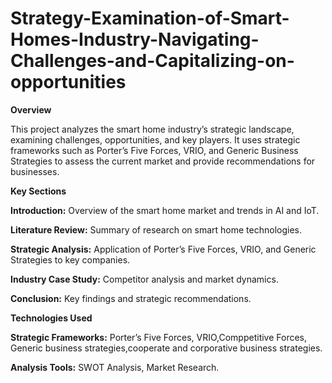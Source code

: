 # Strategy-Examination-of-Smart-Homes-Industry-Navigating-Challenges-and-Capitalizing-on-opportunities

**Overview**

This project analyzes the smart home industry’s strategic landscape, examining challenges, opportunities, and key players. It uses strategic frameworks such as Porter’s Five Forces, VRIO, and Generic Business Strategies to assess the current market and provide recommendations for businesses.

**Key Sections**

**Introduction:** Overview of the smart home market and trends in AI and IoT.

**Literature Review:** Summary of research on smart home technologies.

**Strategic Analysis:** Application of Porter’s Five Forces, VRIO, and Generic Strategies to key companies.

**Industry Case Study:** Competitor analysis and market dynamics.

**Conclusion:** Key findings and strategic recommendations.

**Technologies Used**

**Strategic Frameworks:** Porter’s Five Forces, VRIO,Comppetitive Forces, Generic business strategies,cooperate and corporative business strategies.

**Analysis Tools:** SWOT Analysis, Market Research.
